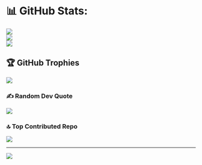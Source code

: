 # 📊 GitHub Stats:
![](https://github-readme-stats.vercel.app/api?username=riyann00b&theme=shadow_green&hide_border=false&include_all_commits=true&count_private=true)<br/> ![](https://github-readme-streak-stats.herokuapp.com/?user=riyann00b&theme=shadow_green&hide_border=false)<br/>
![](https://github-readme-stats.vercel.app/api/top-langs/?username=riyann00b&theme=shadow_green&hide_border=false&include_all_commits=true&count_private=true&layout=compact)

## 🏆 GitHub Trophies
![](https://github-profile-trophy.vercel.app/?username=riyann00b&theme=radical&no-frame=false&no-bg=false&margin-w=4)

### ✍️ Random Dev Quote
![](https://quotes-github-readme.vercel.app/api?type=horizontal&theme=merko)

### 🔝 Top Contributed Repo
![](https://github-contributor-stats.vercel.app/api?username=riyann00b&limit=5&theme=shadow_green&combine_all_yearly_contributions=true)

---
[![](https://visitcount.itsvg.in/api?id=riyann00b&icon=2&color=3)](https://visitcount.itsvg.in)
